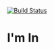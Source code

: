[![Build Status](https://travis-ci.org/Event-Sync/server-notes.svg?branch=master)](https://travis-ci.org/Event-Sync/server-notes)

I'm In
==============================

